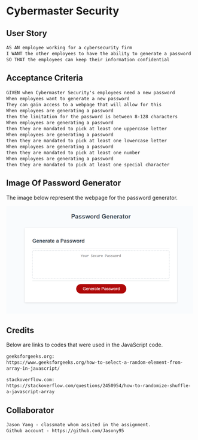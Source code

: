 # Cybermaster Security


## User Story

```
AS AN employee working for a cybersecurity firm
I WANT the other employees to have the ability to generate a password
SO THAT the employees can keep their information confidential
```

## Acceptance Criteria

```
GIVEN when Cybermaster Security's employees need a new password
When employees want to generate a new password
They can gain access to a webpage that will allow for this
When employees are generating a password
then the limitation for the password is between 8-128 characters
When employees are generating a password 
then they are mandated to pick at least one uppercase letter
When employees are generating a password
then they are mandated to pick at least one lowercase letter
When employees are generating a password
then they are mandated to pick at least one number
When employees are generating a password 
then they are mandated to pick at least one special character

```

## Image Of Password Generator

The image below represent the webpage for the password generator.

![Alt text](pic1.png)

## Credits

Below are links to codes that were used in the JavaScript code.
```
geeksforgeeks.org:
https://www.geeksforgeeks.org/how-to-select-a-random-element-from-array-in-javascript/
```
```
stackoverflow.com:
https://stackoverflow.com/questions/2450954/how-to-randomize-shuffle-a-javascript-array
```
## Collaborator

```
Jason Yang - classmate whom assited in the assignment.
Github account - https://github.com/Jasony95
```